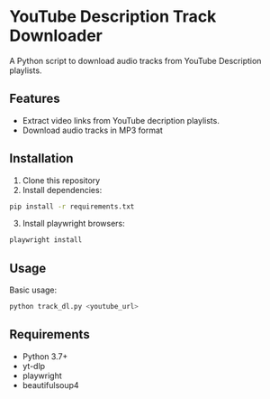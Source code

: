 # YouTube Description Track Downloader

A Python script to download audio tracks from YouTube Description playlists.

## Features

- Extract video links from YouTube decription playlists.
- Download audio tracks in MP3 format

## Installation

1. Clone this repository
2. Install dependencies:

```bash
pip install -r requirements.txt
```

3. Install playwright browsers:

```bash
playwright install
```

## Usage

Basic usage:

```bash
python track_dl.py <youtube_url>
```

## Requirements

- Python 3.7+
- yt-dlp
- playwright
- beautifulsoup4
